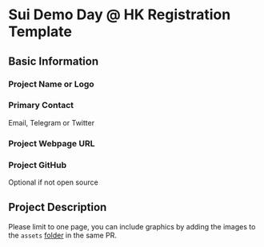 # Sui Demo Day @ HK Registration Template

## Basic Information

### Project Name or Logo

### Primary Contact

Email, Telegram or Twitter

### Project Webpage URL

### Project GitHub

Optional if not open source

## Project Description 

Please limit to one page, you can include graphics by adding the images to the `assets` [folder](./assets/) in the same PR.